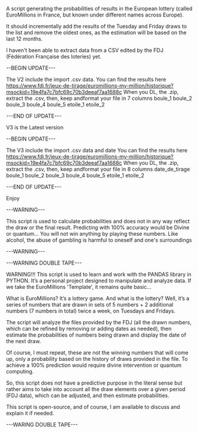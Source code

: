 A script generating the probabilities of results in the European lottery (called EuroMillions in France, but known under different names across Europe).

It should incrementally add the results of the Tuesday and Friday draws to the list and remove the oldest ones, as the estimation will be based on the last 12 months.

I haven't been able to extract data from a CSV edited by the FDJ (Fédération Française des loteries) yet.

--BEGIN UPDATE---

The V2 include the import .csv data.
You can find the results here https://www.fdj.fr/jeux-de-tirage/euromillions-my-million/historique?msockid=19e4fa7c7bfc69c70b3deeaf7aa1688c
When you DL, the .zip, extract the .csv, then, keep andformat your file in 7 columns
boule_1	boule_2	boule_3	boule_4	boule_5	etoile_1	etoile_2

---END OF UPDATE---


V3 is the Latest version 

--BEGIN UPDATE---

The V3 include the import .csv data and date
You can find the results here https://www.fdj.fr/jeux-de-tirage/euromillions-my-million/historique?msockid=19e4fa7c7bfc69c70b3deeaf7aa1688c
When you DL, the .zip, extract the .csv, then, keep andformat your file in 8 columns
date_de_tirage	boule_1	boule_2	boule_3	boule_4	boule_5	etoile_1	etoile_2

---END OF UPDATE---

Enjoy

---WARNING---

This script is used to calculate probabilities and does not in any way reflect the draw or the final result. Predicting with 100% accuracy would be Divine or quantum... You will not win anything by playing these numbers. Like alcohol, the abuse of gambling is harmful to oneself and one's surroundings

---WARNING---

---WARNING DOUBLE TAPE---

WARNING!!! This script is used to learn and work with the PANDAS library in PYTHON. It’s a personal project designed to manipulate and analyze data. If we take the EuroMillions 'Template', it remains quite basic…

What is EuroMillions? It’s a lottery game. And what is the lottery? Well, it’s a series of numbers that are drawn in sets of 5 numbers + 2 additional numbers (7 numbers in total) twice a week, on Tuesdays and Fridays.

The script will analyze the files provided by the FDJ (all the drawn numbers, which can be refined by removing or adding dates as needed), then estimate the probabilities of numbers being drawn and display the date of the next draw.

Of course, I must repeat, these are not the winning numbers that will come up, only a probability based on the history of draws provided in the file. To achieve a 100% prediction would require divine intervention or quantum computing.

So, this script does not have a predictive purpose in the literal sense but rather aims to take into account all the draw elements over a given period (FDJ data), which can be adjusted, and then estimate probabilities.

This script is open-source, and of course, I am available to discuss and explain it if needed.

---WARING DOUBLE TAPE---
